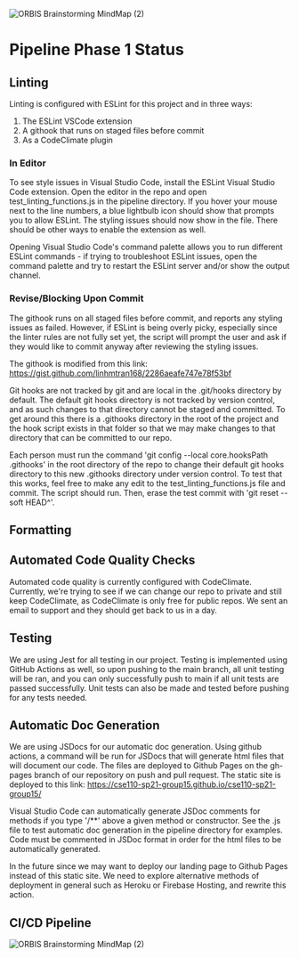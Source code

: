 ![ORBIS Brainstorming MindMap (2)](https://user-images.githubusercontent.com/68146410/118580556-f1f5a980-b744-11eb-956b-0e4a29a086a6.jpg)
# Pipeline Phase 1 Status

 ## Linting
 
Linting is configured with ESLint for this project and in three ways:
 
 1. The ESLint VSCode extension
 2. A githook that runs on staged files before commit
 3. As a CodeClimate plugin

### In Editor

To see style issues in Visual Studio Code, install the ESLint Visual Studio Code extension. Open the editor in the repo and open test_linting_functions.js in the pipeline directory. If you hover your mouse next to the line numbers, a blue lightbulb icon should show that prompts you to allow ESLint. The styling issues should now show in the file. There should be other ways to enable the extension as well. 

Opening Visual Studio Code's command palette allows you to run different ESLint commands - if trying to troubleshoot ESLint issues, open the command palette and try to restart the ESLint server and/or show the output channel. 

### Revise/Blocking Upon Commit

The githook runs on all staged files before commit, and reports any styling issues as failed. However, if ESLint is being overly picky, especially since the linter rules are not fully set yet, the script will prompt the user and ask if they would like to commit anyway after reviewing the styling issues. 

The githook is modified from this link: https://gist.github.com/linhmtran168/2286aeafe747e78f53bf

Git hooks are not tracked by git and are local in the .git/hooks directory by default. The default git hooks directory is not tracked by version control, and as such changes to that directory cannot be staged and committed. To get around this there is a .githooks directory in the root of the project and the hook script exists in that folder so that we may make changes to that directory that can be committed to our repo. 

Each person must run the command 'git config --local core.hooksPath .githooks' in the root directory of the repo to change their default git hooks directory to this new .githooks directory under version control. To test that this works, feel free to make any edit to the test_linting_functions.js file and commit. The script should run. Then, erase the test commit with 'git reset --soft HEAD^'. 

## Formatting

## Automated Code Quality Checks

Automated code quality is currently configured with CodeClimate. Currently, we're trying to see if we can change our repo to private and still keep CodeClimate, as CodeClimate is only free for public repos. We sent an email to support and they should get back to us in a day.

## Testing

We are using Jest for all testing in our project.
Testing is implemented using GitHub Actions as well, so upon pushing to the main branch, all unit testing will be ran, and you can only successfully push to main if all unit tests are passed successfully. Unit tests can also be made and tested before pushing for any tests needed.

## Automatic Doc Generation

We are using JSDocs for our automatic doc generation.
Using github actions, a command will be run for JSDocs that will generate html files that will document our code. The files are deployed to Github Pages on the gh-pages branch of our repository on push and pull request. The static site is deployed to this link: https://cse110-sp21-group15.github.io/cse110-sp21-group15/

Visual Studio Code can automatically generate JSDoc comments for methods if you type '/**' above a given method or constructor. See the .js file to test automatic doc generation in the pipeline directory for examples. Code must be commented in JSDoc format in order for the html files to be automatically generated. 

In the future since we may want to deploy our landing page to Github Pages instead of this static site. We need to explore alternative methods of deployment in general such as Heroku or Firebase Hosting, and rewrite this action. 

## CI/CD Pipeline
![ORBIS Brainstorming MindMap (2)](https://user-images.githubusercontent.com/68146410/118580585-fcb03e80-b744-11eb-9086-ea5297e04562.jpg)


